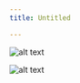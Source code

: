 ```yaml
---
title: Untitled

---
```


![alt text](https://files.slack.com/files-pri/T0HTW3H0V-F07RV3LDWFK/img_0309.jpeg?pub_secret=5dc2eaf628)


![alt text](https://files.slack.com/files-pri/T0HTW3H0V-F07R9PZJMDL/img_0288.jpeg?pub_secret=545d981f63)

